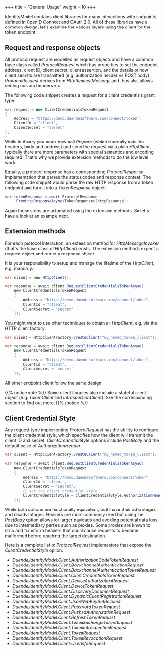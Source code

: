 +++
title = "General Usage"
weight = 10
+++

IdentityModel contains client libraries for many interactions with
endpoints defined in OpenID Connect and OAuth 2.0. All of these
libraries have a common design, let\'s examine the various layers using
the client for the token endpoint.

Request and response objects
----------------------------

All protocol request are modelled as request objects and have a common
base class called *ProtocolRequest* which has properties to set the
endpoint address, client ID, client secret, client assertion, and the
details of how client secrets are transmitted (e.g. authorization header
vs POST body). *ProtocolRequest* derives from *HttpRequestMessage* and
thus also allows setting custom headers etc.

The following code snippet creates a request for a client credentials
grant type:

```cs
var request = new ClientCredentialsTokenRequest
{
    Address = "https://demo.duendesoftware.com/connect/token",
    ClientId = "client",
    ClientSecret = "secret"
};
```

While in theory you could now call *Prepare* (which internally sets the
headers, body and address) and send the request via a plain
*HttpClient*, typically there are more parameters with special semantics
and encoding required. That\'s why we provide extension methods to do
the low level work.

Equally, a protocol response has a corresponding *ProtocolResponse*
implementation that parses the status codes and response content. The
following code snippet would parse the raw HTTP response from a token
endpoint and turn it into a *TokenResponse* object:

```cs
var tokenResponse = await ProtocolResponse
    .FromHttpResponseAsync<TokenResponse>(httpResponse);
```

Again these steps are automated using the extension methods. So let\'s
have a look at an example next.

Extension methods
-----------------

For each protocol interaction, an extension method for
*HttpMessageInvoker* (that's the base class of *HttpClient*) exists.
The extension methods expect a request object and return a response
object.

It is your responsibility to setup and manage the lifetime of the
*HttpClient*, e.g. manually:

```cs
var client = new HttpClient();

var response = await client.RequestClientCredentialsTokenAsync(
    new ClientCredentialsTokenRequest
    {
        Address = "https://demo.duendesoftware.com/connect/token",
        ClientId = "client",
        ClientSecret = "secret"
    });
```

You might want to use other techniques to obtain an *HttpClient*, e.g.
via the HTTP client factory:

```cs
var client = HttpClientFactory.CreateClient("my_named_token_client");

var response = await client.RequestClientCredentialsTokenAsync(
    new ClientCredentialsTokenRequest
    {
        Address = "https://demo.duendesoftware.com/connect/token",
        ClientId = "client",
        ClientSecret = "secret"
    });
```

All other endpoint client follow the same design.

{{% notice note %}}
Some client libraries also include a stateful client object (e.g.
*TokenClient* and *IntrospectionClient*). See the corresponding section
to find out more.
{{% /notice %}}

Client Credential Style
------------------------

Any request type implementing *ProtocolRequest* has the ability to configure
the client credential style, which specifies how the client will transmit the client ID and secret.
*ClientCredentialStyle* options include *PostBody* and the default value of *AuthorizationHeader*.

```cs
var client = HttpClientFactory.CreateClient("my_named_token_client");

var response = await client.RequestClientCredentialsTokenAsync(
    new ClientCredentialsTokenRequest
    {
        Address = "https://demo.duendesoftware.com/connect/token",
        ClientId = "client",
        ClientSecret = "secret",
        // set the client credential style
        ClientCredentialStyle = ClientCredentialStyle.AuthorizationHeader
    });
```

While both options are functionally equivalent, both have their advantages and disadvantages.
Headers are more commonly used but using the *PostBody* option allows for larger payloads and avoiding potential
data loss due to intermediary parties such as proxies. Some proxies are known to strip and transform headers
that could cause requests to become malformed before reaching the target destination.

Here is a complete list of *ProtocolRequest* implementors that expose the *ClientCredentialStyle* option:

- *Duende.IdentityModel.Client.AuthorizationCodeTokenRequest*
- *Duende.IdentityModel.Client.BackchannelAuthenticationRequest*
- *Duende.IdentityModel.Client.BackchannelAuthenticationTokenRequest*
- *Duende.IdentityModel.Client.ClientCredentialsTokenRequest*
- *Duende.IdentityModel.Client.DeviceAuthorizationRequest*
- *Duende.IdentityModel.Client.DeviceTokenRequest*
- *Duende.IdentityModel.Client.DiscoveryDocumentRequest*
- *Duende.IdentityModel.Client.DynamicClientRegistrationRequest*
- *Duende.IdentityModel.Client.JsonWebKeySetRequest*
- *Duende.IdentityModel.Client.PasswordTokenRequest*
- *Duende.IdentityModel.Client.PushedAuthorizationRequest*
- *Duende.IdentityModel.Client.RefreshTokenRequest*
- *Duende.IdentityModel.Client.TokenExchangeTokenRequest*
- *Duende.IdentityModel.Client.TokenIntrospectionRequest*
- *Duende.IdentityModel.Client.TokenRequest*
- *Duende.IdentityModel.Client.TokenRevocationRequest*
- *Duende.IdentityModel.Client.UserInfoRequest*
